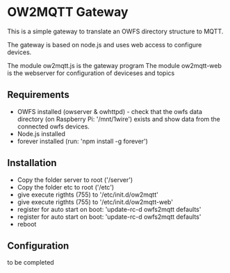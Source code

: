 # OW2MQTT Gateway

This is a simple gateway to translate an OWFS directory structure to MQTT.

The gateway is based on node.js and uses web access to configure devices.

The module ow2mqtt.js is the gateway program
The module ow2mqtt-web is the webserver for configuration of deviceses and topics


## Requirements

- OWFS installed (owserver & owhttpd) - check that the owfs data directory (on Raspberry Pi: '/mnt/1wire') exists and show data from the connected owfs devices.
- Node.js installed
- forever installed (run: 'npm install -g forever')

## Installation

- Copy the folder server to root ('/server')
- Copy the folder etc to root ('/etc')
- give execute rigthts (755) to '/etc/init.d/ow2mqtt'
- give execute rigthts (755) to '/etc/init.d/ow2mqtt-web'
- register for auto start on boot: 'update-rc-d owfs2mqtt defaults'
- register for auto start on boot: 'update-rc-d owfs2mqtt defaults'
- reboot

## Configuration

to be completed		
